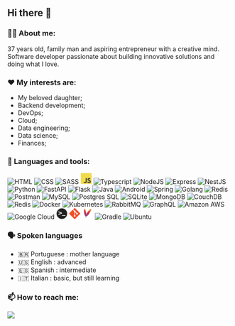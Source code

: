 ## Hi there 👋

### 👨‍🚀 About me:
37 years old, family man and aspiring entrepreneur with a creative mind. Software developer passionate about building innovative solutions and doing what I love.

### ❤️ My interests are:
- My beloved daughter;
- Backend development;
- DevOps;
- Cloud;
- Data engineering;
- Data science;
- Finances;

### 🚀 Languages and tools:
<p align="left">
<img height="25" src="https://www.vectorlogo.zone/logos/w3_html5/w3_html5-icon.svg" title="HTML" alt="HTML" /></code>
<img height="25" src="https://www.vectorlogo.zone/logos/w3_css/w3_css-icon.svg" title="CSS" alt="CSS" /></code>
<img height="25" src="https://www.vectorlogo.zone/logos/sass-lang/sass-lang-icon.svg" title="SASS" alt="SASS" /></code>
<img width="25" height="25" src="https://raw.githubusercontent.com/devicons/devicon/master/icons/javascript/javascript-original.svg" title="JavaScript" alt="JavaScript" />
<img width="25" height="25" src="https://www.vectorlogo.zone/logos/typescriptlang/typescriptlang-icon.svg" title="Typescript" alt="Typescript"/></code>
<img height="25" src="https://www.vectorlogo.zone/logos/nodejs/nodejs-icon.svg" title="NodeJS" alt="NodeJS" /></code>
<img width="25" height="25" src="https://www.vectorlogo.zone/logos/expressjs/expressjs-icon.svg" title="Express" alt="Express"/></code>
<img width="25" height="25" src="https://www.vectorlogo.zone/logos/nestjs/nestjs-icon.svg" title="NestJS" alt="NestJS"/></code>
<img width="25" height="25" src="https://www.vectorlogo.zone/logos/python/python-icon.svg" title="Python" alt="Python" /></code>
<img width="25" height="25" src="https://github.com/gilbarbara/logos/blob/main/logos/fastapi-icon.svg" title="FastAPI" alt="FastAPI" /></code>
<img width="25" height="25" src="https://www.vectorlogo.zone/logos/palletsprojects_flask/palletsprojects_flask-icon.svg" title="Flask" alt="Flask"/></code>
<img height="25" src="https://www.vectorlogo.zone/logos/java/java-icon.svg" title="Java" alt="Java" /></code>
<img width="25" height="25" src="https://www.vectorlogo.zone/logos/android/android-icon.svg" title="Android" alt="Android" /></code>
<img width="25" height="25" src="https://www.vectorlogo.zone/logos/springio/springio-icon.svg" title="Spring" alt="Spring" /></code>
<img width="25" height="25" src="https://www.vectorlogo.zone/logos/golang/golang-icon.svg" title="Golang" alt="Golang" /></code>
<img width="25" height="25" src="https://www.vectorlogo.zone/logos/redis/redis-icon.svg" title="Redis" alt="Redis"/></code>
<img width="25" height="25" src="https://www.vectorlogo.zone/logos/getpostman/getpostman-icon.svg" title="Postman" alt="Postman" /></code>
<img width="25" height="25" src="https://www.vectorlogo.zone/logos/mysql/mysql-icon.svg" title="MySQL" alt="MySQL"/></code>
<img width="25" height="25" src="https://www.vectorlogo.zone/logos/postgresql/postgresql-icon.svg" title="Postgres SQL" alt="Postgres SQL"/></code>
<img width="25" height="25" src="https://www.vectorlogo.zone/logos/sqlite/sqlite-icon.svg" title="SQLite" alt="SQLite"/></code>
<img width="25" height="25" src="https://www.vectorlogo.zone/logos/mongodb/mongodb-icon.svg" title="MongoDB" alt="MongoDB"/></code>
<img width="25" height="25" src="https://www.vectorlogo.zone/logos/apache_couchdb/apache_couchdb-icon.svg" title="CouchDB" alt="CouchDB"/></code>
<img width="25" height="25" src="https://www.vectorlogo.zone/logos/redis/redis-icon.svg" title="Redis" alt="Redis"/></code>
<img height="25" src="https://www.vectorlogo.zone/logos/docker/docker-tile.svg" title="Docker" alt="Docker" /></code>
<img width="25" height="25" src="https://www.vectorlogo.zone/logos/kubernetes/kubernetes-icon.svg" title="Kubernetes" alt="Kubernetes"/></code>
<img width="25" height="25" src="https://www.vectorlogo.zone/logos/rabbitmq/rabbitmq-icon.svg" title="RabbitMQ" alt="RabbitMQ"/></code>
<img width="25" height="25" src="https://www.vectorlogo.zone/logos/graphql/graphql-icon.svg" title="GraphQL" alt="GraphQL"/></code>
<img width="25" height="25" src="https://github.com/leandrocgsi/leandrocgsi/blob/main/svg_logos/amazon_aws-icon.png" title="Amazon AWS" alt="Amazon AWS" /></code>
<img width="25" height="25" src="https://www.vectorlogo.zone/logos/google_cloud/google_cloud-icon.svg" title="Google Cloud" alt="Google Cloud"/></code>
<img height="25" src="https://raw.githubusercontent.com/github/explore/80688e429a7d4ef2fca1e82350fe8e3517d3494d/topics/terminal/terminal.png" title="Terminal" alt="Terminal">
<img height="25" src="https://raw.githubusercontent.com/devicons/devicon/master/icons/git/git-original.svg" title="GIT" alt="GIT">
<img width="25" height="25" src="https://raw.githubusercontent.com/vscode-icons/vscode-icons/master/icons/file_type_maven.svg" title="Apache Maven" alt="Apache Maven" /></code>
<img width="25" height="25" src="https://www.vectorlogo.zone/logos/gradle/gradle-icon.svg" title="Gradle" alt="Gradle" /></code>
<img width="25" height="25" src="https://www.vectorlogo.zone/logos/ubuntu/ubuntu-icon.svg" title="Ubuntu" alt="Ubuntu" /></code>

### 🗣️ Spoken languages
- 🇧🇷 Portuguese : mother language
- 🇺🇸 English : advanced
- 🇪🇸 Spanish : intermediate
- 🇮🇹 Italian : basic, but still learning

### 📫 How to reach me:
<p align="left">
<a href="https://www.linkedin.com/in/mottamarcio/"><img src="https://img.shields.io/badge/LinkedIn-0077B5?style=for-the-badge&logo=linkedin&logoColor=white"/></a>
